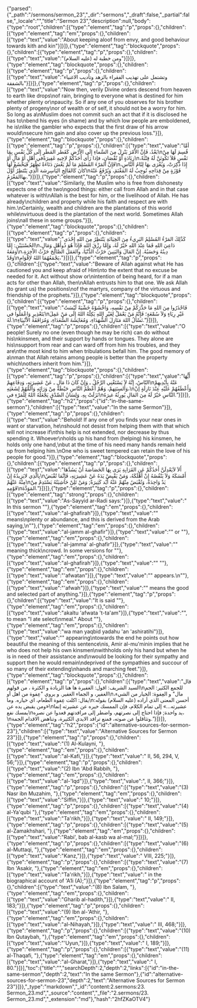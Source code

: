 {"parsed":{"_path":"/sermons/sermon_23","_dir":"sermons","_draft":false,"_partial":false,"_locale":"","title":"Sermon 23","description":null,"body":{"type":"root","children":[{"type":"element","tag":"p","props":{},"children":[{"type":"element","tag":"em","props":{},"children":[{"type":"text","value":"About keeping aloof from envy, and good behaviour towards kith and kin"}]}]},{"type":"element","tag":"blockquote","props":{},"children":[{"type":"element","tag":"p","props":{},"children":[{"type":"text","value":"ومن خطبة له (عليه السلام)"}]}]},{"type":"element","tag":"blockquote","props":{},"children":[{"type":"element","tag":"p","props":{},"children":[{"type":"text","value":"وتشتمل على تهذيب الفقراء بالزهد وتأديب الاغنياء بالشفقة"}]}]},{"type":"element","tag":"p","props":{},"children":[{"type":"text","value":"Now then, verily Divine orders descend from heaven to earth like drops\nof rain, bringing to everyone what is destined for him whether plenty or\npaucity. So if any one of you observes for his brother plenty of progeny\nor of wealth or of self, it should not be a worry for him. So long as a\nMuslim does not commit such an act that if it is disclosed he has to\nbend his eyes (in shame) and by which low people are emboldened, he is\nlike the gambler who expects that the first draw of his arrow would\nsecure him gain and also cover up the previous loss."}]},{"type":"element","tag":"blockquote","props":{},"children":[{"type":"element","tag":"p","props":{},"children":[{"type":"text","value":"أمَّا بَعْدُ، فَإِنَّ الاْمْرَ يَنْزِلُ مِنَ السَّماءِ إِلَى الاْرْضِ كَقَطر المَطَرِ إِلَى كُلِّ نَفْسٍ بِمَا\nقُسِمَ لَهَا مِنْ زِيَادَةٍ أَوْ نُقْصَانٍ، فإذا رَأَى أَحَدُكُمْ لاِخِيهِ غَفِيرَةًفي أَهْلٍ أَوْ مَالٍ أَوْ\nنَفْسٍ فَلاَ تَكُونَنَّ لَهُ فِتْنَةً، فَإِنَّ المَرْءَ المُسْلِمَ مَا لَمْ يَغْشَ دَنَاءَةً تَظْهَرُ فَيَخْشَعُ لَهَا\nإِذَا ذُكِرَتْ، وَيُغْرَى بهَا لِئَامُ النَّاسِ، كانَ كَالفَالِجِ اليَاسِرِشة الَّذِي يَنْتَظِرُ أَوَّلَ\nفَوْزَةٍ مِنْ قِدَاحِهِ تُوجِبُ لَهُ المَغْنَمَ، وَيُرْفَعُ عَنْهُ بهاالمَغْرَمُ."}]}]},{"type":"element","tag":"p","props":{},"children":[{"type":"text","value":"Similarly, the Muslim who is free from dishonesty expects one of the two\ngood things: either call from Allah and in that case whatever is with\nAllah is the best for him, or the livelihood of Allah. He has already\nchildren and property while his faith and respect are with him.\nCertainly, wealth and children are the plantations of this world while\nvirtuous deed is the plantation of the next world. Sometimes Allah joins\nall these in some groups."}]},{"type":"element","tag":"blockquote","props":{},"children":[{"type":"element","tag":"p","props":{},"children":[{"type":"text","value":"كَذْلِكَ المَرْءُ المُسْلِمُ البَرِيءُ مِنَ الخِيَانَةِ يَنْتَظِرُ مِنَ اللهِ إِحْدَى الحُسْنَيَيْنِ: إِمَّا\nدَاعِيَ اللهِ فَمَا عِنْدَ اللهِ خَيْرٌ لَهُ، وَإِمَّا رِزْقَ اللهِ فَإِذَا هُوَ ذُوأَهْلٍ وَمَالٍ، وَمَعَهُ\nدِينُهُ وَحَسَبُهُ. إِنَّ المَالَ وَالبَنِينَ حَرْثُ الدُّنْيَا، والعَمَلَ الصَّالِحَ حَرْثُ الاْخِرَةِ، وَقَدْ\nيَجْمَعُهُمَا اللهُ لاِقْوَامٍ،"}]}]},{"type":"element","tag":"p","props":{},"children":[{"type":"text","value":"Beware of Allah against what He has cautioned you and keep afraid of Him\nto the extent that no excuse be needed for it. Act without show or\nintention of being heard, for if a man acts for other than Allah, then\nAllah entrusts him to that one. We ask Allah (to grant us) the positions\nof the martyrs, company of the virtuous and friendship of the prophets."}]},{"type":"element","tag":"blockquote","props":{},"children":[{"type":"element","tag":"p","props":{},"children":[{"type":"text","value":"فَاحْذَرُوا مِنَ اللهِ مَا حَذَّرَكُمْ مِنْ نَفْسِهِ، وَاخْشَوْهُ خَشْيَةً لَيْسَتُ بَتَعْذِيرٍ وَاعْمَلُوا في\nغَيْرِ رِيَاءٍ وَلاَ سُمْعَةٍ؛ فَإِنَّهُ مَنْ يَعْمَلْ لِغَيْرِ اللهِ يَكِلْهُ اللهُ إِلَى مَنْ عَمِلَ لَهُ.\nنَسْأَلُ اللهَ مَنَازِلَ الشُّهَدَاءِ، وَمُعَايَشَةَ السُّعَدَاءِ، وَمُرَافَقَةَ الاْنْبِيَاءِ."}]}]},{"type":"element","tag":"p","props":{},"children":[{"type":"text","value":"O people! Surely no one (even though he may be rich) can do without his\nkinsmen, and their support by hands or tongues. They alone are his\nsupport from rear and can ward off from him his troubles, and they are\nthe most kind to him when tribulations befall him. The good memory of a\nman that Allah retains among people is better than the property which\nothers inherit from him."}]},{"type":"element","tag":"blockquote","props":{},"children":[{"type":"element","tag":"p","props":{},"children":[{"type":"text","value":"أَيُّهَا النّاسُ، إِنَّهُ لاَ يَسْتَغْنِي الرَّجُلُ ـ وَإِنْ كَانَ ذَا مَالٍ ـ عَنْ عَشِيرَتِهِ، وَدِفَاعِهِمْ\nعَنْهُ بِأَيْدِيهِمْ وَأَلسِنَتِهمْ، وَهُمْ أَعْظَمُ النَّاسِ حَيْطَةً مِنْ وَرَائِهِ وَأَلَمُّهُمْ لِشَعَثِهِ،\nوَأَعْطَفُهُمْ عَلَيْهِ عِنْدَ نَازِلَةٍ إنْ نَزَلَتْ بِهِ. وَلِسَانُ الصِّدْقِ يَجْعَلُهُ اللهُ لِلْمَرْءِ في\nالنَّاسِ خَيْرٌ لَهُ مِنَ المَالِ يُورِثُهُ غيرَهُ."}]}]},{"type":"element","tag":"h2","props":{"id":"in-the-same-sermon"},"children":[{"type":"text","value":"In the same Sermon"}]},{"type":"element","tag":"p","props":{},"children":[{"type":"text","value":"Behold! If any one of you finds your near ones in want or starvation, he\nshould not desist from helping them with that which will not increase if\nthis help is not extended, nor decrease by thus spending it. Whoever\nholds up his hand from (helping) his kinsmen, he holds only one hand,\nbut at the time of his need many hands remain held up from helping him.\nOne who is sweet tempered can retain the love of his people for good."}]},{"type":"element","tag":"blockquote","props":{},"children":[{"type":"element","tag":"p","props":{},"children":[{"type":"text","value":"أَلاَ لاَيَعْدِلَنَّ أَحَدُكُمْ عَنِ القَرَابِةِ يَرَى بِهَا الخَصَاصَةَ أنْ يَسُدَّهَا بِالَّذِي لايَزِيدُهُ إِنْ\nأَمْسَكَهُ وَلاَ يَنْقُصُهُ إِنْ أَهْلَكَهُ، وَمَنْ يَقْبِضْ يَدَهُ عَنْ عَشِيرَتِهِ، فَإِنَّمَا تُقْبَضُ مِنْهُ عَنْهُمْ\nيَدٌ وَاحِدَةٌ، وَتُقْبَضُ مِنْهُمْ عَنْهُ أَيْد كَثِيرَةٌ; وَمَنْ تَلِنْ حَاشِيَتُهُ يَسْتَدِمْ مِنْ قَوْمِهِ\nالمَوَدَّةَ."}]}]},{"type":"element","tag":"p","props":{},"children":[{"type":"element","tag":"strong","props":{},"children":[{"type":"text","value":"As-Sayyid ar-Radi says:"}]},{"type":"text","value":" In this sermon \""},{"type":"element","tag":"em","props":{},"children":[{"type":"text","value":"al-ghafirah"}]},{"type":"text","value":"\" means\nplenty or abundance, and this is derived from the Arab saying,\n\""},{"type":"element","tag":"em","props":{},"children":[{"type":"text","value":"al-jamm al-ghafir"}]},{"type":"text","value":"\" or \""},{"type":"element","tag":"em","props":{},"children":[{"type":"text","value":"al-jamma' al-ghafir"}]},{"type":"text","value":"\" meaning thick\ncrowd. In some versions for \""},{"type":"element","tag":"em","props":{},"children":[{"type":"text","value":"al-ghafirah"}]},{"type":"text","value":"\" \""},{"type":"element","tag":"em","props":{},"children":[{"type":"text","value":"'afwatan"}]},{"type":"text","value":"\" appears.\n\""},{"type":"element","tag":"em","props":{},"children":[{"type":"text","value":"'afwah"}]},{"type":"text","value":"\" means the good and selected part of anything."}]},{"type":"element","tag":"p","props":{},"children":[{"type":"text","value":"It is said \""},{"type":"element","tag":"em","props":{},"children":[{"type":"text","value":"akaltu 'afwata 't-ta'am"}]},{"type":"text","value":"\", to mean \"I ate select\nmeal.\" About \""},{"type":"element","tag":"em","props":{},"children":[{"type":"text","value":"wa man yaqbid yadahu 'an 'ashiratihi"}]},{"type":"text","value":"\" appearing\ntowards the end he points out how beautiful the meaning of this sentence\nis, Amir al-mu'minin implies that he who does not help his own kinsmen\nwithholds only his hand but when he is in need of their assistance and\nwould be looking for their sympathy and support then he would remain\ndeprived of the sympathies and succour of so many of their extending\nhands and marching feet."}]},{"type":"element","tag":"blockquote","props":{},"children":[{"type":"element","tag":"p","props":{},"children":[{"type":"text","value":"قال السيد الشريف: اقول: الغفيرة ها هنا الزيادة و الكثرة ، من قولهم\nللجمع الكثير: الجم الغفير، و الجماء الغفير. و يروي \"عِفوة من اهل أو\nمال\" و العِفوة: الخيار من الشيء، يقال: اكلت عِفوة الطعام، اي خياره. وما\nأحسن المعنى الذي أراده (عليه السلام) بقوله: «ومن يقبض يده عن\nعشيرته...» إلى تمام الكلام، فإن الممسك خيره عن عشيرته إنما يمسك نفع\nيد واحدة; فإذا احتاج إلى نصرتهم، واضطر إلى مرافدتهم قعدوا عن نصره،\nوتثاقلوا عن صوته، فمنع ترافد الايدي الكثيرة، وتناهض الاقدام الجمة."}]}]},{"type":"element","tag":"h2","props":{"id":"alternative-sources-for-sermon-23"},"children":[{"type":"text","value":"Alternative Sources for Sermon 23"}]},{"type":"element","tag":"p","props":{},"children":[{"type":"text","value":"(1) Al-Kulayni, "},{"type":"element","tag":"em","props":{},"children":[{"type":"text","value":"al-Kafi,"}]},{"type":"text","value":" II, 56, 294, V, 56;"}]},{"type":"element","tag":"p","props":{},"children":[{"type":"text","value":"(2) Ibn 'Abd Rabbih, "},{"type":"element","tag":"em","props":{},"children":[{"type":"text","value":"al-'Iqd"}]},{"type":"text","value":", II, 366;"}]},{"type":"element","tag":"p","props":{},"children":[{"type":"text","value":"(3) Nasr ibn Muzahim, "},{"type":"element","tag":"em","props":{},"children":[{"type":"text","value":"Siffin,"}]},{"type":"text","value":" 10;"}]},{"type":"element","tag":"p","props":{},"children":[{"type":"text","value":"(4) al-Ya'qubi "},{"type":"element","tag":"em","props":{},"children":[{"type":"text","value":"Ta'rikh,"}]},{"type":"text","value":" II, 149;"}]},{"type":"element","tag":"p","props":{},"children":[{"type":"text","value":"(5) al-Zamakhshari, "},{"type":"element","tag":"em","props":{},"children":[{"type":"text","value":"Rabi', bab al-kasb wa al-mal;"}]}]},{"type":"element","tag":"p","props":{},"children":[{"type":"text","value":"(6) al-Muttaqi, "},{"type":"element","tag":"em","props":{},"children":[{"type":"text","value":"Kanz,"}]},{"type":"text","value":" VIII, 225;"}]},{"type":"element","tag":"p","props":{},"children":[{"type":"text","value":"(7) Ibn 'Asakir, "},{"type":"element","tag":"em","props":{},"children":[{"type":"text","value":"Ta'rikh,"}]},{"type":"text","value":" in the biographical account of 'A1i (A);"}]},{"type":"element","tag":"p","props":{},"children":[{"type":"text","value":"(8) Ibn Salam, "},{"type":"element","tag":"em","props":{},"children":[{"type":"text","value":"Gharib al-hadith,"}]},{"type":"text","value":" II, 183;"}]},{"type":"element","tag":"p","props":{},"children":[{"type":"text","value":"(9) Ibn al-'Athir, "},{"type":"element","tag":"em","props":{},"children":[{"type":"text","value":"al-Nihayah,"}]},{"type":"text","value":" III, 468;"}]},{"type":"element","tag":"p","props":{},"children":[{"type":"text","value":"(10) Ibn Qutaybah, "},{"type":"element","tag":"em","props":{},"children":[{"type":"text","value":"'Uyun,"}]},{"type":"text","value":" I, 189;"}]},{"type":"element","tag":"p","props":{},"children":[{"type":"text","value":"(11) al-Thaqafi, "},{"type":"element","tag":"em","props":{},"children":[{"type":"text","value":"al-Gharat,"}]},{"type":"text","value":" I, 80."}]}],"toc":{"title":"","searchDepth":2,"depth":2,"links":[{"id":"in-the-same-sermon","depth":2,"text":"In the same Sermon"},{"id":"alternative-sources-for-sermon-23","depth":2,"text":"Alternative Sources for Sermon 23"}]}},"_type":"markdown","_id":"content:2.sermons:23. Sermon_23.md","_source":"content","_file":"2.sermons/23. Sermon_23.md","_extension":"md"},"hash":"2hfZKaOTV4"}